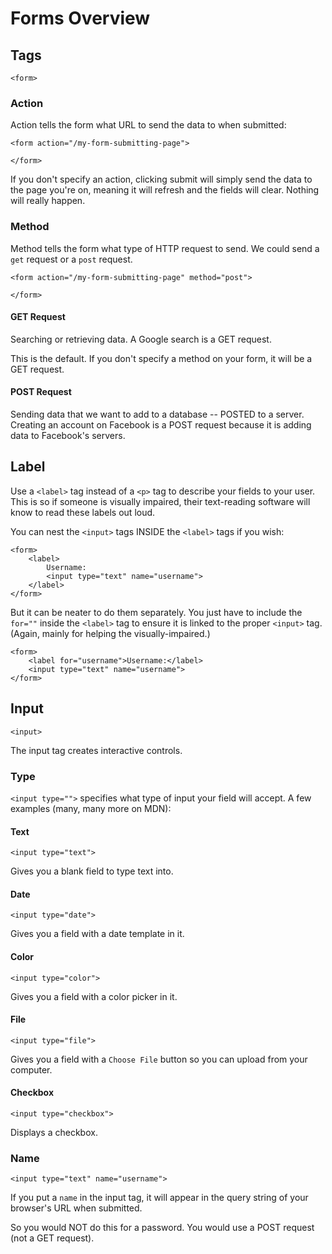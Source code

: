 # Forms Overview

## Tags

`<form>`

### Action

Action tells the form what URL to send the data to when submitted:

```
<form action="/my-form-submitting-page">

</form>
```
If you don't specify an action, clicking submit will simply send the data to the page you're on, meaning it will refresh and the fields will clear. Nothing will really happen.

### Method

Method tells the form what type of HTTP request to send. We could send a `get` request or a `post` request.
```
<form action="/my-form-submitting-page" method="post">

</form>
```

#### GET Request

Searching or retrieving data. A Google search is a GET request.

This is the default. If you don't specify a method on your form, it will be a GET request.

#### POST Request

Sending data that we want to add to a database -- POSTED to a server. Creating an account on Facebook is a POST request because it is adding data to Facebook's servers.

## Label

Use a `<label>` tag instead of a `<p>` tag to describe your fields to your user. This is so if someone is visually impaired, their text-reading software will know to read these labels out loud.

You can nest the `<input>` tags INSIDE the `<label>` tags if you wish:

```
<form>
	<label>
		Username:
		<input type="text" name="username">
	</label>
</form>
```

But it can be neater to do them separately. You just have to include the `for=""` inside the `<label>` tag to ensure it is linked to the proper `<input>` tag. (Again, mainly for helping the visually-impaired.)

```
<form>
	<label for="username">Username:</label>
	<input type="text" name="username">
</form>
```

## Input

`<input>`

The input tag creates interactive controls.

### Type

`<input type="">` specifies what type of input your field will accept. A few examples (many, many more on MDN):

#### Text

`<input type="text">`

Gives you a blank field to type text into.

#### Date

`<input type="date">`

Gives you a field with a date template in it.

#### Color

`<input type="color">`

Gives you a field with a color picker in it.

#### File

`<input type="file">`

Gives you a field with a `Choose File` button so you can upload from your computer.

#### Checkbox

`<input type="checkbox">`

Displays a checkbox.

### Name

`<input type="text" name="username">`

If you put a `name` in the input tag, it will appear in the query string of your browser's URL when submitted.

So you would NOT do this for a password. You would use a POST request (not a GET request).